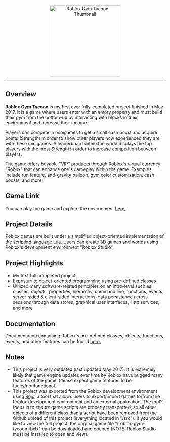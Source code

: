 <div align="center">
    <img src="https://t7.rbxcdn.com/18ce8e64919e5b213a38e67f9bc18516" alt="Roblox Gym Tycoon Thumbnail" height="224" />
</div>

<hr />

## Overview

**Roblox Gym Tycoon** is my first ever fully-completed project finished in May 2017. It is a game where users enter with an empty property and must build their gym from the bottom-up by interacting with blocks in their environment and increase their income.

Players can compete in minigames to get a small cash boost and acquire points (Strength) in order to show other players how experienced they are with these minigames. A leaderboard within the world displays the top players with the most Strength in order to increase competition between players.

The game offers buyable "VIP" products through Roblox's virtual currency "Robux" that can enhance one's gameplay within the game. Examples include run feature, anti-gravity balloon, gym color customization, cash boosts, and more.

## Game Link

You can play the game and explore the environment [here.](https://www.roblox.com/games/184053049)

## Project Details

Roblox games are built under a simplified object-oriented implementation of the scripting language Lua. Users can create 3D games and worlds using Roblox's development environment "Roblox Studio".

## Project Highlights

* My first full completed project
* Exposure to object-oriented programming using pre-defined classes
* Utilized many software-related principles on an intro-level such as classes, objects, properties, hierarchy, command line, functions, events, server-sided & client-sided interactions, data persistence across sessions through data stores, graphical user interfaces, Http services, and more

## Documentation
Documentation containing Roblox's pre-defined classes, objects, functions, events, and other features can be found [here.](developer.roblox.com)

## Notes
* This project is very outdated (last updated May 2017). It is extremely likely that game engine updates over time by Roblox have bugged many features of the game. Please expect game features to be faulty/nonfunctional.
* This project was exported from the Roblox development environment using [Rojo](https://rojo.space/), a tool that allows users to export/import games to/from the Roblox development environment and an external application. The tool's focus is to ensure game scripts are properly transported, so all other objects of a different class than a script have been removed from the Github upload of this project (everything located in "/src"). If you would like to view the full project, the original game file "/roblox-gym-tycoon.rbxlx" can be downloaded and opened (NOTE: Roblox Studio must be installed to open and view).